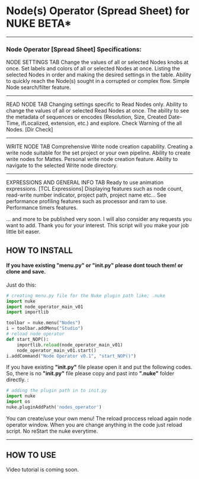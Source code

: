 # Node(s) Operator (Spread Sheet) for NUKE BETA*
___

### Node Operator [Spread Sheet] Specifications:

NODE SETTINGS TAB
Change the values of all or selected Nodes knobs at once.
Set labels and colors of all or selected Nodes at once.
Listing the selected Nodes in order and making the desired settings in the table.
Ability to quickly reach the Node(s) sought in a corrupted or complex flow.
Simple Node search/filter feature.

----
READ NODE TAB
Changing settings specific to Read Nodes only.
Ability to change the values of all or selected Read Nodes at once.
The ability to see the metadata of sequences or encodes (Resolution, Size, Created Date-Time, ifLocalized, extension, etc.) and explore.
Check Warning of the all Nodes. [Dir Check]

----
WRITE NODE TAB
Comprehensive Write node creation capability.
Creating a write node suitable for the set project or your own pipeline.
Ability to create write nodes for Mattes.
Personal write node creation feature.
Ability to navigate to the selected Write node directory.

-----
EXPRESSIONS AND GENERAL INFO TAB
Ready to use animation expressions. [TCL Expressions]
Displaying features such as node count, read-write number indicator, project path, project name etc...
See performance profiling features such as processor and ram to use.
Performance timers features. 

... and more to be published very soon.
I will also consider any requests you want to add.
Thank you for your interest.
This script will you make your job little bit easer. 

HOW TO INSTALL
---
#### If you have existing "menu.py" or "init.py" please dont touch them! or clone and save.

Just do this:

```python
# creating menu.py file for the Nuke plugin path like; .nuke
import nuke
import node_operator_main_v01
import importlib

toolbar = nuke.menu("Nodes")
i = toolbar.addMenu("Studio")
# reload node operator
def start_NOP():
    importlib.reload(node_operator_main_v01)
    node_operator_main_v01.start()
i.addCommand("Node Operator v0.1", "start_NOP()")
```
    
If you have existing **"init.py"** file please open it and put the following codes. So, there is no **"init.py"** file please copy and past into **".nuke"** folder directly. :
```python
# adding the plugin path in to init.py
import nuke
import os
nuke.pluginAddPath('nodes_operator')
```
You can create/use your own menu! 
The reload proccess reload again node operator window. When you are change anything in the code just reload script. No reStart the nuke everytime.
___

HOW TO USE
---
Video tutorial is coming soon.


